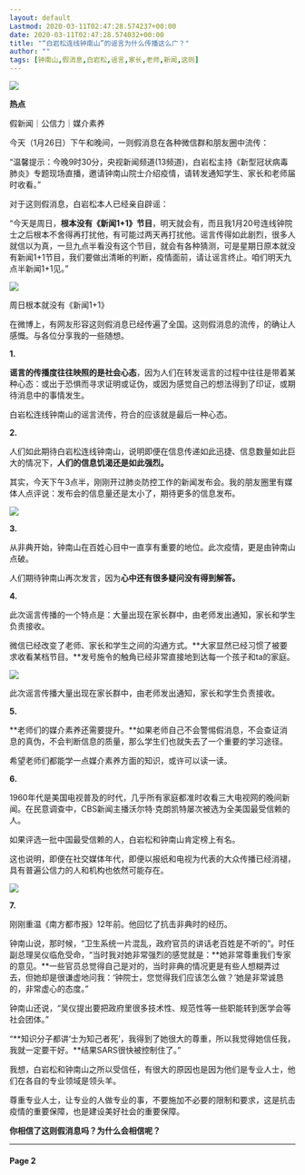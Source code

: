 ```yaml
---
layout: default
Lastmod: 2020-03-11T02:47:28.574237+00:00
date: 2020-03-11T02:47:28.574032+00:00
title: "“白岩松连线钟南山”的谣言为什么传播这么广？"
author: ""
tags: [钟南山,假消息,白岩松,谣言,家长,老师,新闻,这则]
---
```


![](https://images.weserv.nl/?url=https%3A//x0.ifengimg.com/res/2020/61986BDAEFF56F4840F1D9928A27E38E8772C0B5_size75_w1080_h598.jpeg)

**热点**

假新闻｜公信力｜媒介素养

今天（1月26日）下午和晚间，一则假消息在各种微信群和朋友圈中流传：

“温馨提示：今晚9时30分，央视新闻频道(13频道)，白岩松主持《新型冠状病毒肺炎》专题现场直播，邀请钟南山院士介绍疫情，请转发通知学生、家长和老师届时收看。”

对于这则假消息，白岩松本人已经亲自辟谣：

“今天是周日，**根本没有《新闻1+1》节目**，明天就会有，而且我1月20号连线钟院士之后根本不舍得再打扰他，有可能过两天再打扰他。谣言传得如此剧烈，很多人就信以为真，一旦九点半看没有这个节目，就会有各种猜测，可是星期日原本就没有新闻1+1节目，我们要做出清晰的判断，疫情面前，请让谣言终止。咱们明天九点半新闻1+1见。”

![](https://images.weserv.nl/?url=https%3A//x0.ifengimg.com/res/2020/51021FAF57D5488E4DC5BEF816464835F975B588_size53_w822_h341.jpeg)

周日根本就没有《新闻1+1》

在微博上，有网友形容这则假消息已经传遍了全国。这则假消息的流传，的确让人感慨。与各位分享我的一些随想。

**1.**

**谣言的传播度往往映照的是社会心态**，因为人们在转发谣言的过程中往往是带着某种心态：或出于恐惧而寻求证明或证伪，或因为感觉自己的想法得到了印证，或期待消息中的事情发生。

白岩松连线钟南山的谣言流传，符合的应该就是最后一种心态。

**2.**

人们如此期待白岩松连线钟南山，说明即便在信息传递如此迅捷、信息数量如此巨大的情况下，**人们的信息饥渴还是如此强烈。**

其实，今天下午3点半，刚刚开过肺炎防控工作的新闻发布会。我的朋友圈里有媒体人点评说：发布会的信息量还是太小了，期待更多的信息发布。

![](https://images.weserv.nl/?url=https%3A//x0.ifengimg.com/res/2020/C8224FFE20B3C7AC19991855EEF5B35D9F89D202_size106_w930_h620.jpeg)

**3.**

从非典开始，钟南山在百姓心目中一直享有重要的地位。此次疫情，更是由钟南山点破。

人们期待钟南山再次发言，因为**心中还有很多疑问没有得到解答。**

**4.**

此次谣言传播的一个特点是：大量出现在家长群中，由老师发出通知，家长和学生负责接收。

微信已经改变了老师、家长和学生之间的沟通方式。**大家显然已经习惯了被要求收看某档节目。**发号施令的触角已经非常直接地到达每一个孩子和ta的家庭。

![](https://images.weserv.nl/?url=https%3A//x0.ifengimg.com/res/2020/B1203B74944EED08E6384BD27D0EDCC390F3C608_size117_w600_h1299.jpeg)

此次谣言传播大量出现在家长群中，由老师发出通知，家长和学生负责接收。

**5.**

**老师们的媒介素养还需要提升。**如果老师自己不会警惕假消息，不会查证消息的真伪，不会判断信息的质量，那么学生们也就失去了一个重要的学习途径。

希望老师们都能学一点媒介素养方面的知识，或许可以读一读。

**6.**

1960年代是美国电视普及的时代，几乎所有家庭都准时收看三大电视网的晚间新闻。在民意调查中，CBS新闻主播沃尔特·克朗凯特屡次被选为全美国最受信赖的人。

如果评选一批中国最受信赖的人，白岩松和钟南山肯定榜上有名。

这也说明，即便在社交媒体年代，即便以报纸和电视为代表的大众传播已经消褪，具有普遍公信力的人和机构也依然可能存在。

![](https://images.weserv.nl/?url=https%3A//x0.ifengimg.com/res/2020/7BE4A351F9965C1658B09DAE994879BF074E7255_size39_w570_h570.jpeg)

**7.**

刚刚重温《南方都市报》12年前。他回忆了抗击非典时的经历。

钟南山说，那时候，“卫生系统一片混乱，政府官员的讲话老百姓是不听的”。时任副总理吴仪临危受命，“当时我对她非常强烈的感觉就是：**她非常尊重我们专家的意见。**一些官员总觉得自己是对的，当时非典的情况更是有些人想糊弄过去，但她却是很谦虚地问我：‘钟院士，您觉得我们应该怎么做？’她是非常诚恳的，非常虚心的态度。”

钟南山还说，“吴仪提出要把政府里很多技术性、规范性等一些职能转到医学会等社会团体。”

“**知识分子都讲‘士为知己者死’，我得到了她很大的尊重，所以我觉得她信任我，我就一定要干好。**结果SARS很快被控制住了。”

我想，白岩松和钟南山之所以受信任，有很大的原因也是因为他们是专业人士，他们在各自的专业领域是领头羊。

尊重专业人士，让专业的人做专业的事，不要施加不必要的限制和要求，这是抗击疫情的重要保障，也是建设美好社会的重要保障。

**你相信了这则假消息吗？为什么会相信呢？**

* * *

#### Page 2

